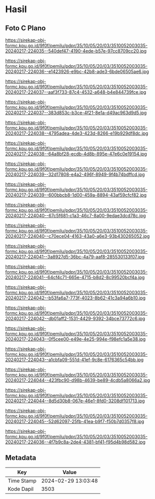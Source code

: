 # Hasil

## Foto C Plano

https://sirekap-obj-formc.kpu.go.id/9f0f/pemilu/pdpr/35/10/05/20/03/3510052003035-20240217-224035--540def47-4190-4ede-b57e-97cc8709cc20.jpg

https://sirekap-obj-formc.kpu.go.id/9f0f/pemilu/pdpr/35/10/05/20/03/3510052003035-20240217-224036--e1423926-e9bc-42b8-ade3-6bde06505ae6.jpg

https://sirekap-obj-formc.kpu.go.id/9f0f/pemilu/pdpr/35/10/05/20/03/3510052003035-20240217-224037--aaf3f733-87c4-4532-a648-b4e844739fce.jpg

https://sirekap-obj-formc.kpu.go.id/9f0f/pemilu/pdpr/35/10/05/20/03/3510052003035-20240217-224037--383d853c-b3ce-4f21-8e1a-d49ac963d9d5.jpg

https://sirekap-obj-formc.kpu.go.id/9f0f/pemilu/pdpr/35/10/05/20/03/3510052003035-20240217-224038--4795adea-4de3-423d-8266-e19b929df8dc.jpg

https://sirekap-obj-formc.kpu.go.id/9f0f/pemilu/pdpr/35/10/05/20/03/3510052003035-20240217-224038--64a8bf28-ecdb-4d8b-895e-47e6c0e19154.jpg

https://sirekap-obj-formc.kpu.go.id/9f0f/pemilu/pdpr/35/10/05/20/03/3510052003035-20240217-224039--32d17808-e4a2-496f-8949-9f4b74bdffcd.jpg

https://sirekap-obj-formc.kpu.go.id/9f0f/pemilu/pdpr/35/10/05/20/03/3510052003035-20240217-224039--600bbcb8-1d00-459a-8894-43af59cfcf82.jpg

https://sirekap-obj-formc.kpu.go.id/9f0f/pemilu/pdpr/35/10/05/20/03/3510052003035-20240217-224040--67c5f681-c1a3-46c7-8a00-9edae3dcd78c.jpg

https://sirekap-obj-formc.kpu.go.id/9f0f/pemilu/pdpr/35/10/05/20/03/3510052003035-20240217-224040--c70ece04-4163-43a0-a6e3-93b430265052.jpg

https://sirekap-obj-formc.kpu.go.id/9f0f/pemilu/pdpr/35/10/05/20/03/3510052003035-20240217-224041--3a8927d5-36bc-4a79-aaf8-285530133f07.jpg

https://sirekap-obj-formc.kpu.go.id/9f0f/pemilu/pdpr/35/10/05/20/03/3510052003035-20240217-224041--64cf4c71-665e-4715-b8d2-8c99520bcf4a.jpg

https://sirekap-obj-formc.kpu.go.id/9f0f/pemilu/pdpr/35/10/05/20/03/3510052003035-20240217-224042--b53fa6a7-773f-4023-8b62-41c3a94a6b10.jpg

https://sirekap-obj-formc.kpu.go.id/9f0f/pemilu/pdpr/35/10/05/20/03/3510052003035-20240217-224042--db01aff2-1531-4429-9392-34bce73772c6.jpg

https://sirekap-obj-formc.kpu.go.id/9f0f/pemilu/pdpr/35/10/05/20/03/3510052003035-20240217-224043--0f5cee00-e49e-4e25-994e-f98efc1a5e38.jpg

https://sirekap-obj-formc.kpu.go.id/9f0f/pemilu/pdpr/35/10/05/20/03/3510052003035-20240217-224043--a1cbfa09-551d-41ef-9c8e-6176365c54bb.jpg

https://sirekap-obj-formc.kpu.go.id/9f0f/pemilu/pdpr/35/10/05/20/03/3510052003035-20240217-224044--423fbc90-d98b-4639-be89-4cdb5a8066a2.jpg

https://sirekap-obj-formc.kpu.go.id/9f0f/pemilu/pdpr/35/10/05/20/03/3510052003035-20240217-224044--8d5d30b8-067e-46e1-8fd0-3208df101713.jpg

https://sirekap-obj-formc.kpu.go.id/9f0f/pemilu/pdpr/35/10/05/20/03/3510052003035-20240217-224045--52d62097-25fb-41ea-b9f7-f50b7d0357f8.jpg

https://sirekap-obj-formc.kpu.go.id/9f0f/pemilu/pdpr/35/10/05/20/03/3510052003035-20240217-224036--4f7b9c8a-2de4-4381-bf41-f95d4b98d582.jpg


## Metadata

| Key        | Value               |
| ---------- | ------------------- |
| Time Stamp | 2024-02-29 13:03:48 |
| Kode Dapil | 3503                |



